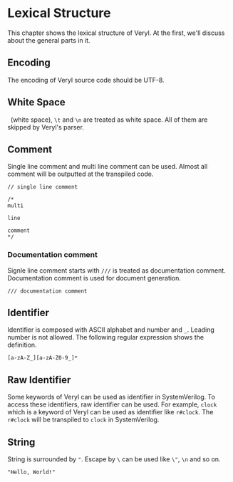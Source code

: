 # Lexical Structure

This chapter shows the lexical structure of Veryl.
At the first, we'll discuss about the general parts in it.

## Encoding

The encoding of Veryl source code should be UTF-8.

## White Space

` `(white space), `\t` and `\n` are treated as white space.
All of them are skipped by Veryl's parser.

## Comment

Single line comment and multi line comment can be used.
Almost all comment will be outputted at the transpiled code.

```veryl,playground
// single line comment

/*
multi

line

comment
*/

```

### Documentation comment

Signle line comment starts with `///` is treated as documentation comment.
Documentation comment is used for document generation.

```veryl,playground
/// documentation comment

```

## Identifier

Identifier is composed with ASCII alphabet and number and `_`.
Leading number is not allowed.
The following regular expression shows the definition.

```
[a-zA-Z_][a-zA-Z0-9_]*
```

## Raw Identifier

Some keywords of Veryl can be used as identifier in SystemVerilog.
To access these identifiers, raw identifier can be used.
For example, `clock` which is a keyword of Veryl can be used as identifier like `r#clock`.
The `r#clock` will be transpiled to `clock` in SystemVerilog.

## String

String is surrounded by `"`.
Escape by `\` can be used like `\"`, `\n` and so on.

```
"Hello, World!"
```
